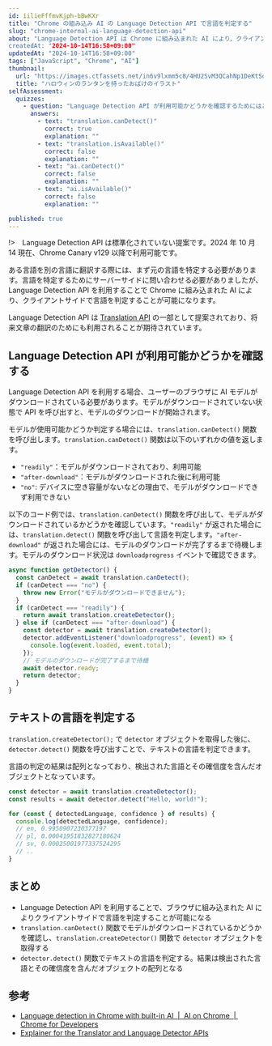 ```yaml
---
id: iilieFffmvKjph-bBwKXr
title: "Chrome の組み込み AI の Language Detection API で言語を判定する"
slug: "chrome-internal-ai-language-detection-api"
about: "Language Detection API は Chrome に組み込まれた AI により、クライアントサイドで言語を判定するための提案です。この API を利用することで、テキストの言語を判定することが可能になります。2
createdAt: "2024-10-14T16:58+09:00"
updatedAt: "2024-10-14T16:58+09:00"
tags: ["JavaScript", "Chrome", "AI"]
thumbnail:
  url: "https://images.ctfassets.net/in6v9lxmm5c8/4HU2SvM3QCahNp1DeKtSdG/211aa4dde7f5ca4499f879c6c687d6d8/halloween-lanthanum-ghost_20763-768x729.png"
  title: "ハロウィンのランタンを持ったおばけのイラスト"
selfAssessment:
  quizzes:
    - question: "Language Detection API が利用可能かどうかを確認するためにはどの関数を呼び出すか？"
      answers:
        - text: "translation.canDetect()"
          correct: true
          explanation: ""
        - text: "translation.isAvailable()"
          correct: false
          explanation: ""
        - text: "ai.canDetect()"
          correct: false
          explanation: ""
        - text: "ai.isAvailable()"
          correct: false
          explanation: ""

published: true
---
```


!>　Language Detection API は標準化されていない提案です。2024 年 10 月 14 現在、Chrome Canary v129 以降で利用可能です。

ある言語を別の言語に翻訳する際には、まず元の言語を特定する必要があります。言語を特定するためにサーバーサイドに問い合わせる必要がありましたが、Language Detection API を利用することで Chrome に組み込まれた AI により、クライアントサイドで言語を判定することが可能になります。

Language Detection API は [Translation API](https://github.com/WICG/translation-api) の一部として提案されており、将来文章の翻訳のためにも利用されることが期待されています。

## Language Detection API が利用可能かどうかを確認する

Language Detection API を利用する場合、ユーザーのブラウザに AI モデルがダウンロードされている必要があります。モデルがダウンロードされていない状態で API を呼び出すと、モデルのダウンロードが開始されます。

モデルが使用可能かどうか判定する場合には、`translation.canDetect()` 関数を呼び出します。`translation.canDetect()` 関数は以下のいずれかの値を返します。

- `"readily"`：モデルがダウンロードされており、利用可能
- `"after-download"`：モデルがダウンロードされた後に利用可能
- `"no"`: デバイスに空き容量がないなどの理由で、モデルがダウンロードできず利用できない

以下のコード例では、`translation.canDetect()` 関数を呼び出して、モデルがダウンロードされているかどうかを確認しています。`"readily"` が返された場合には、`translation.detect()` 関数を呼び出して言語を判定します。`"after-download"` が返された場合には、モデルのダウンロードが完了するまで待機します。モデルのダウンロード状況は `downloadprogress` イベントで確認できます。

```js
async function getDetector() {
  const canDetect = await translation.canDetect();
  if (canDetect === "no") {
    throw new Error("モデルがダウンロードできません");
  }
  if (canDetect === "readily") {
    return await translation.createDetector();
  } else if (canDetect === "after-download") {
    const detector = await translation.createDetector();
    detector.addEventListener("downloadprogress", (event) => {
      console.log(event.loaded, event.total);
    });
    // モデルのダウンロードが完了するまで待機
    await detector.ready;
    return detector;
  }
}
```

## テキストの言語を判定する

`translation.createDetector();` で `detector` オブジェクトを取得した後に、`detector.detect()` 関数を呼び出すことで、テキストの言語を判定できます。

言語の判定の結果は配列となっており、検出された言語とその確信度を含んだオブジェクトとなっています。

```js
const detector = await translation.createDetector();
const results = await detector.detect("Hello, world!");

for (const { detectedLanguage, confidence } of results) {
  console.log(detectedLanguage, confidence);
  // en, 0.9950907230377197
  // pl, 0.00041951832827180624
  // sv, 0.00025001977337524295
  // ..
}
```

## まとめ

- Language Detection API を利用することで、ブラウザに組み込まれた AI によりクライアントサイドで言語を判定することが可能になる
- `translation.canDetect()` 関数でモデルがダウンロードされているかどうかを確認し、`translation.createDetector()` 関数で `detector` オブジェクトを取得する
- `detector.detect()` 関数でテキストの言語を判定する。結果は検出された言語とその確信度を含んだオブジェクトの配列となる

## 参考

- [Language detection in Chrome with built-in AI  |  AI on Chrome  |  Chrome for Developers](https://developer.chrome.com/docs/ai/language-detection)
- [Explainer for the Translator and Language Detector APIs](https://github.com/WICG/translation-api/blob/main/README.md)
